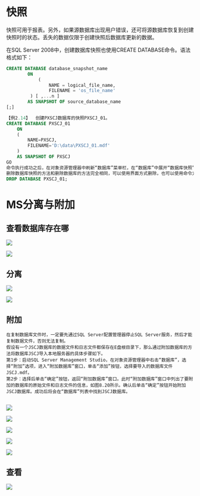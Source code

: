 # 快照

快照可用于报表。另外，如果源数据库出现用户错误，还可将源数据库恢复到创建快照时的状态。丢失的数据仅限于创建快照后数据库更新的数据。 

在SQL Server 2008中，创建数据库快照也使用CREATE DATABASE命令。语法格式如下：

```sql
CREATE DATABASE database_snapshot_name 
    	ON 
        	(
        		NAME = logical_file_name,
        		FILENAME = 'os_file_name' 
       	 ) [ ,...n ] 
    	AS SNAPSHOT OF source_database_name
[;]

```

```sql
【例2.14】  创建PXSCJ数据库的快照PXSCJ_01。
CREATE DATABASE PXSCJ_01
	ON
	(
		NAME=PXSCJ,
		FILENAME='D:\data\PXSCJ_01.mdf'
	)
	AS SNAPSHOT OF PXSCJ
GO
命令执行成功之后，在对象资源管理器中刷新“数据库”菜单栏，在“数据库”中展开“数据库快照”，就可以看见刚刚创建的数据库快照PXSCJ_01了。
删除数据库快照的方法和删除数据库的方法完全相同，可以使用界面方式删除，也可以使用命令方式删除，例如，
DROP DATABASE PXSCJ_01;


```







# MS分离与附加

## 查看数据库存在哪

![](https://cdn.jsdelivr.net/gh/ZanderZhao/img20/file/20200121230708.png)



![](https://raw.githubusercontent.com/ZanderZhao/images/master/img2019/20191102231607.png)







## 分离

![](https://raw.githubusercontent.com/ZanderZhao/images/master/img2019/20191102231239.png)

![](https://raw.githubusercontent.com/ZanderZhao/images/master/img2019/20191102231317.png)



## 附加

```
在复制数据库文件时，一定要先通过SQL Server配置管理器停止SQL Server服务，然后才能复制数据文件，否则无法复制。
假设有一个JSCJ数据库的数据文件和日志文件都保存在E盘根目录下，那么通过附加数据库的方法将数据库JSCJ导入本地服务器的具体步骤如下。
第1步：启动SQL Server Management Studio，在对象资源管理器中右击“数据库”，选择“附加”选项，进入“附加数据库”窗口，单击“添加”按钮，选择要导入的数据库文件JSCJ.mdf。
第2步：选择后单击“确定”按钮，返回“附加数据库”窗口。此时“附加数据库”窗口中列出了要附加的数据库的原始文件和日志文件的信息，如图8.20所示。确认后单击“确定”按钮开始附加JSCJ数据库。成功后将会在“数据库”列表中找到JSCJ数据库。


```

![](https://raw.githubusercontent.com/ZanderZhao/images/master/img2019/20191223205046.png)











![](https://raw.githubusercontent.com/ZanderZhao/images/master/img2019/20191102231332.png)

![](https://raw.githubusercontent.com/ZanderZhao/images/master/img2019/20191102231344.png)

![](https://raw.githubusercontent.com/ZanderZhao/images/master/img2019/20191102231400.png)



![](https://raw.githubusercontent.com/ZanderZhao/images/master/img2019/20191102231421.png)



## 查看

![](https://raw.githubusercontent.com/ZanderZhao/images/master/img2019/20191102231440.png)























